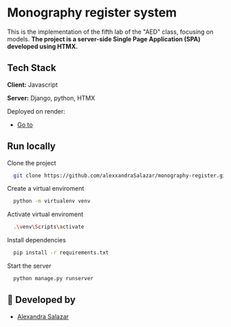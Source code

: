 ﻿# Monography register system

This is the implementation of the fifth lab of the "AED" class, focusing on models.
**The project is a server-side Single Page Application (SPA) developed using HTMX.**

## Tech Stack

**Client:** Javascript

**Server:** Django, python, HTMX


Deployed on render:
- [Go to]([https://www.github.com/alexxandraSalazar](https://monography-register-system.onrender.com))

## Run locally

Clone the project

```bash
  git clone https://github.com/alexxandraSalazar/monography-register.git
```
Create a virtual enviroment

```bash
  python -m virtualenv venv
```
Activate virtual enviroment

```bash
  .\venv\Scripts\activate
```

Install dependencies

```bash
  pip install -r requirements.txt
```

Start the server

```bash
  python manage.py runserver
```

## 💚 Developed by

- [Alexandra Salazar](https://www.github.com/alexxandraSalazar)


